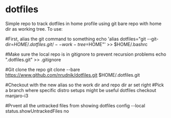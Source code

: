 # dotfiles

Simple repo to track dotfiles in home profile using git bare repo with home dir as working tree. To use:

#First, alias the git command to something
echo 'alias dotfiles="git --git-dir=$HOME/.dotfiles.git/ --work-tree=$HOME"' >> $HOME/.bashrc

#Make sure the local repo is in gitignore to prevent recursion problems
echo ".dotfiles.git" >> .gitignore

#Git clone the repo 
git clone --bare https://www.github.com/nrudnik/dotfiles.git $HOME/.dotfiles.git

#Checkout with the new alias so the work dir and repo dir ar set right
#Pick a branch where specific distro setups might be useful
dotfiles checkout manjaro-i3

#Prvent all the untracked files from showing
dotfiles config --local status.showUntrackedFiles no



